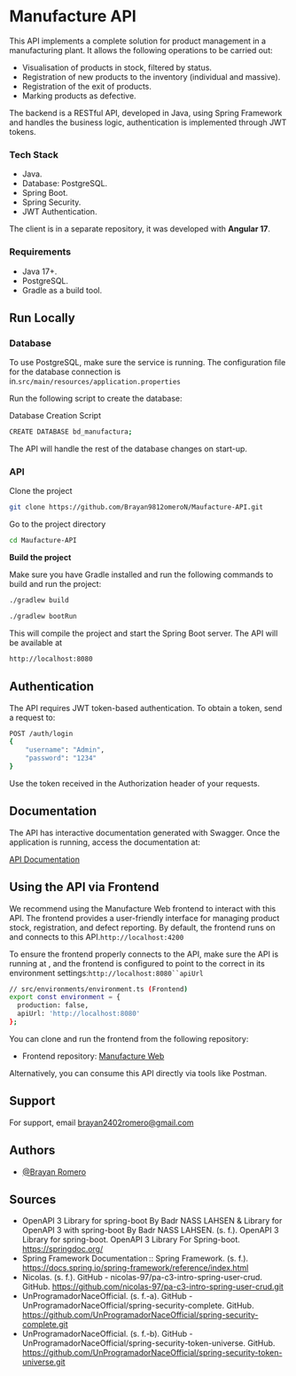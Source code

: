 # Manufacture API

This API implements a complete solution for product management in a manufacturing plant. It allows the following operations to be carried out:

- Visualisation of products in stock, filtered by status.
- Registration of new products to the inventory (individual and massive).
- Registration of the exit of products.
- Marking products as defective.

The backend is a RESTful API, developed in Java, using Spring Framework and handles the business logic, authentication is implemented through JWT tokens.

### Tech Stack

- Java.
- Database: PostgreSQL.
- Spring Boot.
- Spring Security.
- JWT Authentication.

The client is in a separate repository, it was developed with **Angular 17**.

### Requirements

- Java 17+.
- PostgreSQL.
- Gradle as a build tool.



## Run Locally

### Database

To use PostgreSQL, make sure the service is running. The configuration file for the database connection is in.`src/main/resources/application.properties`

Run the following script to create the database:

Database Creation Script

```bash
CREATE DATABASE bd_manufactura;
```

The API will handle the rest of the database changes on start-up.

### API

Clone the project

```bash
git clone https://github.com/Brayan9812omeroN/Maufacture-API.git
```

Go to the project directory

```bash
cd Maufacture-API
```

**Build the project**

Make sure you have Gradle installed and run the following commands to build and run the project:

```bash
./gradlew build
```

```bash
./gradlew bootRun
```

This will compile the project and start the Spring Boot server. The API will be available at

```bash
http://localhost:8080
```
## Authentication

The API requires JWT token-based authentication. To obtain a token, send a request to:

```bash
POST /auth/login
{
    "username": "Admin",
    "password": "1234"
}
```

Use the token received in the Authorization header of your requests.
## Documentation

The API has interactive documentation generated with Swagger. Once the application is running, access the documentation at:

[API Documentation](http://localhost:8080/swagger-ui.html)

## Using the API via Frontend

We recommend using the Manufacture Web frontend to interact with this API. The frontend provides a user-friendly interface for managing product stock, registration, and defect reporting. By default, the frontend runs on and connects to this API.`http://localhost:4200`

To ensure the frontend properly connects to the API, make sure the API is running at , and the frontend is configured to point to the correct in its environment settings:`http://localhost:8080``apiUrl`

```bash
// src/environments/environment.ts (Frontend)
export const environment = {
  production: false,
  apiUrl: 'http://localhost:8080'
};
```
You can clone and run the frontend from the following repository:
- Frontend repository: [Manufacture Web](https://github.com/Brayan9812omeroN/ManufactureWeb)

Alternatively, you can consume this API directly via tools like Postman.

## Support

For support, email brayan2402romero@gmail.com 


## Authors

- [@Brayan Romero](https://github.com/Brayan9812omeroN)


## Sources

- OpenAPI 3 Library for spring-boot By Badr NASS LAHSEN & Library for OpenAPI 3 with spring-boot By Badr NASS LAHSEN. (s. f.). OpenAPI 3 Library for spring-boot. OpenAPI 3 Library For Spring-boot. https://springdoc.org/ 
- Spring Framework Documentation :: Spring Framework. (s. f.). https://docs.spring.io/spring-framework/reference/index.html 
- Nicolas. (s. f.). GitHub - nicolas-97/pa-c3-intro-spring-user-crud. GitHub. https://github.com/nicolas-97/pa-c3-intro-spring-user-crud.git 
- UnProgramadorNaceOfficial. (s. f.-a). GitHub - UnProgramadorNaceOfficial/spring-security-complete. GitHub. https://github.com/UnProgramadorNaceOfficial/spring-security-complete.git 
- UnProgramadorNaceOfficial. (s. f.-b). GitHub - UnProgramadorNaceOfficial/spring-security-token-universe. GitHub. https://github.com/UnProgramadorNaceOfficial/spring-security-token-universe.git

